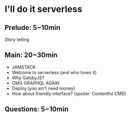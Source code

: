 I'll do it serverless
=====================

## Prelude: 5~10min
Story telling

## Main: 20~30min
* JAMSTACK
* Welcome to serverless (and who loves it)
* Why GatsbyJS?
* OMG GRAPHQL AGAIN
* Deploy (you ain't need money)
* How about friendly interface? (spoiler: Contentful CMS)

## Questions: 5~10min